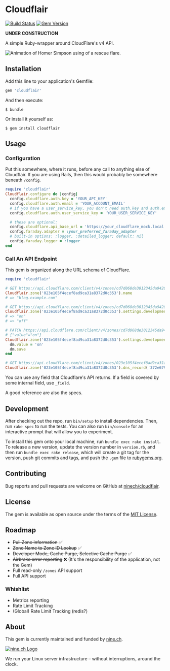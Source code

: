 # Cloudflair

[![Build Status](https://travis-ci.org/ninech/cloudflair.svg?branch=master)](https://travis-ci.org/ninech/cloudflair)
[![Gem Version](https://badge.fury.io/rb/cloudflair.svg)](https://badge.fury.io/rb/cloudflair)

**UNDER CONSTRUCTION**

A simple Ruby-wrapper around CloudFlare's v4 API.

![Animation of Homer Simpson using of a rescue flare.](https://media.giphy.com/media/n8A8omwp1mVAA/giphy.gif)

## Installation

Add this line to your application's Gemfile:

```ruby
gem 'cloudflair'
```

And then execute:

    $ bundle

Or install it yourself as:

    $ gem install cloudflair

## Usage

### Configuration

Put this somewhere, where it runs, before any call to anything else of Cloudflair.
If you are using Rails, then this would probably be somewhere beneath `/config`.

```ruby
require 'cloudflair'
Cloudflair.configure do |config|
  config.cloudflare.auth.key = 'YOUR_API_KEY'
  config.cloudflare.auth.email = 'YOUR_ACCOUNT_EMAIL'
  # if you have a user_service_key, you don't need auth.key and auth.email
  config.cloudflare.auth.user_service_key = 'YOUR_USER_SERVICE_KEY'

  # these are optional:
  config.cloudflare.api_base_url = 'https://your_cloudflare_mock.local'
  config.faraday.adapter = :your_preferred_faraday_adapter
  # built-in options: :logger, :detailed_logger; default: nil
  config.faraday.logger = :logger
end
```

### Call An API Endpoint

This gem is organized along the URL schema of CloudFlare.

```ruby
require 'cloudflair'

# GET https://api.cloudflare.com/client/v4/zones/cd7d068de3012345da9420df9514dad0
Cloudflair.zone('023e105f4ecef8ad9ca31a8372d0c353').name
# => "blog.example.com"

# GET https://api.cloudflare.com/client/v4/zones/cd7d068de3012345da9420df9514dad0/settings/development_mode
Cloudflair.zone('023e105f4ecef8ad9ca31a8372d0c353').settings.development_mode.value
# => "on"
# => "off"

# PATCH https://api.cloudflare.com/client/v4/zones/cd7d068de3012345da9420df9514dad0/settings/development_mode
# {"value"="on"}
Cloudflair.zone('023e105f4ecef8ad9ca31a8372d0c353').settings.development_mode.tap do |dm|
  dm.value = 'on'
  dm.save
end

# GET https://api.cloudflare.com/client/v4/zones/023e105f4ecef8ad9ca31a8372d0c353/dns_records/372e67954025e0ba6aaa6d586b9e0b59
Cloudflair.zone('023e105f4ecef8ad9ca31a8372d0c353').dns_record('372e67954025e0ba6aaa6d586b9e0b59').name
```

You can use any field that Cloudflare's API returns. If a field is covered by some internal field, use `_field`. 

A good reference are also the specs.

## Development

After checking out the repo, run `bin/setup` to install dependencies. Then, run `rake spec` to run the tests. You can also run `bin/console` for an interactive prompt that will allow you to experiment.

To install this gem onto your local machine, run `bundle exec rake install`. To release a new version, update the version number in `version.rb`, and then run `bundle exec rake release`, which will create a git tag for the version, push git commits and tags, and push the `.gem` file to [rubygems.org](https://rubygems.org).

## Contributing

Bug reports and pull requests are welcome on GitHub at [ninech/cloudflair](https://github.com/ninech/cloudflair).

## License

The gem is available as open source under the terms of the [MIT License](http://opensource.org/licenses/MIT).

## Roadmap

* ~~Pull Zone Information~~ ✅
* ~~Zone Name to Zone ID Lookup~~ ✅ 
* ~~Developer Mode, Cache Purge, Selective Cache Purge~~ ✅
* ~~Airbrake error reporting~~ ❌ (It's the responsibility of the application, not the Gem)
* Full read-only `/zones` API support
* Full API support

### Whishlist

* Metrics reporting
* Rate Limit Tracking
* (Global) Rate Limit Tracking (redis?)

## About

This gem is currently maintained and funded by [nine.ch](https://nine.ch).

[![nine.ch Logo](https://blog.nine.ch/assets/logo.png)](https://nine.ch)

We run your Linux server infrastructure – without interruptions, around the clock.
